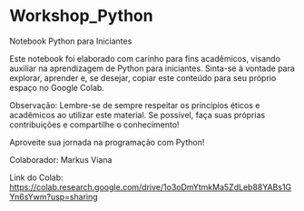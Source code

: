 # Workshop_Python

Notebook Python para Iniciantes

Este notebook foi elaborado com carinho para fins acadêmicos, visando auxiliar na aprendizagem de Python para iniciantes. Sinta-se à vontade para explorar, aprender e, se desejar, copiar este conteúdo para seu próprio espaço no Google Colab.

Observação: Lembre-se de sempre respeitar os princípios éticos e acadêmicos ao utilizar este material. Se possível, faça suas próprias contribuições e compartilhe o conhecimento!

Aproveite sua jornada na programação com Python!

Colaborador: Markus Viana

Link do Colab: https://colab.research.google.com/drive/1o3oDmYtmkMa5ZdLeb88YABs1GYn6sYwm?usp=sharing 
